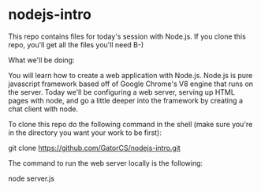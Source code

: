 nodejs-intro
============

This repo contains files for today's session with Node.js. If you clone this repo, you'll get all the files you'll need B-)

What we'll be doing:

You will learn how to create a web application with Node.js. Node.js is pure javascript framework based off of Google Chrome's V8 engine that runs on the server.
Today we'll be configuring a web server, serving up HTML pages with node, and go a little deeper into the framework by creating a chat client with node.

To clone this repo do the following command in the shell (make sure you're in the directory you want your work to be first):

git clone https://github.com/GatorCS/nodejs-intro.git


The command to run the web server locally is the following:

node server.js
